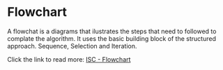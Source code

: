 # Flowchart
A flowchat is a diagrams that ilustrates  the steps that need to followed to complate the algorithm. It uses the basic building block of the structured approach. Sequence, Selection and Iteration.


Click the link to read more: [ISC - Flowchart](https://isaaccomputerscience.org/concepts/prog_pas_flowcharts?topic=program_design)